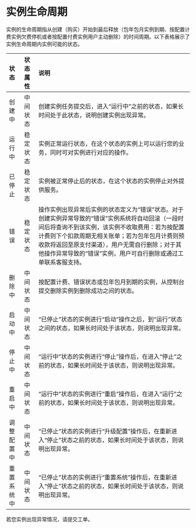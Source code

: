 # 实例生命周期

实例的生命周期指从创建（购买）开始到最后释放（包年包月实例到期、按配置计费实例欠费停机或者按配置付费实例用户主动删除）的时间周期。以下表格展示了实例生命周期内实例可能的状态。

状态|状态属性|说明
:---|:---|:---|                
创建中|中间状态|创建实例任务提交后，进入“运行中”之前的状态，如果长时间处于此状态，说明创建实例出现异常。                
运行中|稳定状态|实例正常运行状态，在这个状态的实例上可以运行您的业务，同时可对实例进行对应的操作。                
已停止|稳定状态|实例被正常停止后的状态，在这个状态的实例停止对外提供服务。                
错误|稳定状态|操作实例出现异常后实例的状态定义为“错误”状态。对于创建实例异常导致的“错误”实例系统将自动回滚（一段时间后将查询不到该实例，该实例不收取费用：若为按配置计费则下个扣款周期无相关账单；若为包年包月计费则预收款将返回至原支付渠道），用户无需自行删除；对于其他操作异常导致的“错误”实例，用户可自行删除或通过工单联系客服支持。                
删除中|中间状态|按配置计费、错误状态或包年包月到期的实例，从控制台提交删除实例到删除成功之间的状态。                
启动中|中间状态|“已停止”状态的实例进行“启动”操作之后，到“运行”状态之间的状态，如果长时间处于该状态，则说明出现异常。                
停止中|中间状态|“运行中”状态的实例进行“停止”操作后，在进入“停止”之前的状态，如果长时间处于该状态，则说明出现异常。                
重启中|中间状态|“运行中”状态的实例进行“重启”操作后，在进入“运行”之前的状态，如果长时间处于该状态，则说明出现异常。                
调整配置中|中间状态|“已停止”状态的实例进行“升级配置”操作后，在重新进入“停止”状态之前的状态，如果长时间处于该状态，则说明出现异常。                
|重置系统中|中间状态|“已停止”状态的实例进行“重置系统”操作后，在重新进入“停止”状态之前的状态，如果长时间处于该状态，则说明出现异常。                

若您实例出现异常情况，请提交工单。